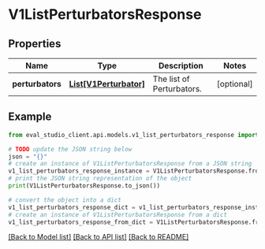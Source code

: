 # V1ListPerturbatorsResponse


## Properties

Name | Type | Description | Notes
------------ | ------------- | ------------- | -------------
**perturbators** | [**List[V1Perturbator]**](V1Perturbator.md) | The list of Perturbators. | [optional] 

## Example

```python
from eval_studio_client.api.models.v1_list_perturbators_response import V1ListPerturbatorsResponse

# TODO update the JSON string below
json = "{}"
# create an instance of V1ListPerturbatorsResponse from a JSON string
v1_list_perturbators_response_instance = V1ListPerturbatorsResponse.from_json(json)
# print the JSON string representation of the object
print(V1ListPerturbatorsResponse.to_json())

# convert the object into a dict
v1_list_perturbators_response_dict = v1_list_perturbators_response_instance.to_dict()
# create an instance of V1ListPerturbatorsResponse from a dict
v1_list_perturbators_response_from_dict = V1ListPerturbatorsResponse.from_dict(v1_list_perturbators_response_dict)
```
[[Back to Model list]](../README.md#documentation-for-models) [[Back to API list]](../README.md#documentation-for-api-endpoints) [[Back to README]](../README.md)


